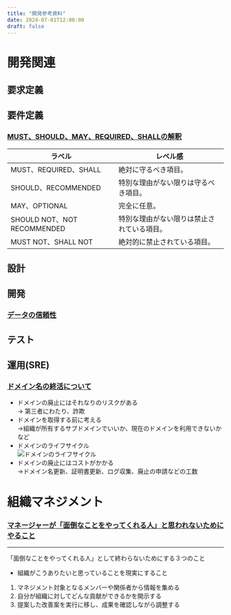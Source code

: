 ```yaml
---
title: "開発参考資料"
date: 2024-07-01T12:00:00
draft: false
---
```


# 開発関連
## 要求定義

## 要件定義
### [MUST、SHOULD、MAY、REQUIRED、SHALLの解釈](https://qiita.com/t_katsumura/items/2eb627c6f51857964e50)
| ラベル | レベル感 |
| ----------------- | --------------------|
| MUST、REQUIRED、SHALL |	絶対に守るべき項目。|
| SHOULD、RECOMMENDED |	特別な理由がない限りは守るべき項目。 |
| MAY、OPTIONAL |	完全に任意。 |
| SHOULD NOT、NOT RECOMMENDED |	特別な理由がない限りは禁止されている項目。 |
| MUST NOT、SHALL NOT |	絶対的に禁止されている項目。 |

## 設計


## 開発
### [データの信頼性](https://speakerdeck.com/chanyou0311/detanoxin-lai-xing-wozhi-erushi-zu-mitoji-shu)

## テスト

## 運用(SRE)
### [ドメイン名の終活について](https://speakerdeck.com/mikit/domeinming-nozhong-huo-nituite-jpaawg-7th)
- ドメインの廃止にはそれなりのリスクがある  
-> 第三者にわたり、詐欺
- ドメインを取得する前に考える  
->組織が所有するサブドメインでいいか、現在のドメインを利用できないかなど
- ドメインのライフサイクル  
![ドメインのライフサイクル](/kei-ta-blog-go/image.png)
- ドメインの廃止にはコストがかかる  
->ドメイン名更新、証明書更新、ログ収集、廃止の申請などの工数

# 組織マネジメント
### [マネージャーが「面倒なことをやってくれる人」と思われないためにやること](https://pauli.hatenablog.com/entry/2024/11/11/184742)
***
「面倒なことをやってくれる人」として終わらないためにする３つのこと
- 組織がこうありたいと思っていることを現実にすること
1. マネジメント対象となるメンバーや関係者から情報を集める
2. 自分が組織に対してどんな貢献ができるかを開示する
3. 提案した改善案を実行に移し、成果を確認しながら調整する
